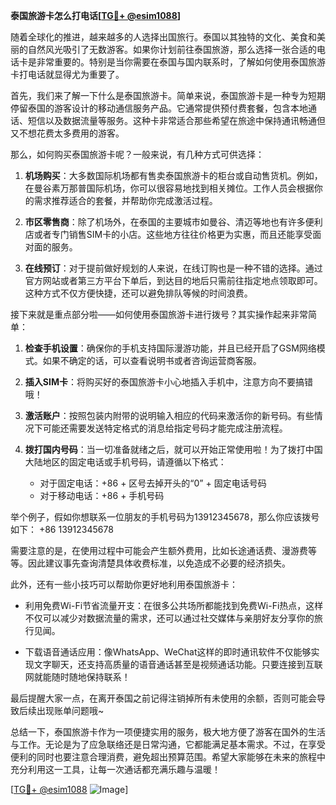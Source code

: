 **泰国旅游卡怎么打电话[[TG💪+ @esim1088](https://t.me/s/esim1088)]**

随着全球化的推进，越来越多的人选择出国旅行。泰国以其独特的文化、美食和美丽的自然风光吸引了无数游客。如果你计划前往泰国旅游，那么选择一张合适的电话卡是非常重要的。特别是当你需要在泰国与国内联系时，了解如何使用泰国旅游卡打电话就显得尤为重要了。

首先，我们来了解一下什么是泰国旅游卡。简单来说，泰国旅游卡是一种专为短期停留泰国的游客设计的移动通信服务产品。它通常提供预付费套餐，包含本地通话、短信以及数据流量等服务。这种卡非常适合那些希望在旅途中保持通讯畅通但又不想花费太多费用的游客。

那么，如何购买泰国旅游卡呢？一般来说，有几种方式可供选择：

1. **机场购买**：大多数国际机场都有售卖泰国旅游卡的柜台或自动售货机。例如，在曼谷素万那普国际机场，你可以很容易地找到相关摊位。工作人员会根据你的需求推荐适合的套餐，并帮助你完成激活过程。
   
2. **市区零售商**：除了机场外，在泰国的主要城市如曼谷、清迈等地也有许多便利店或者专门销售SIM卡的小店。这些地方往往价格更为实惠，而且还能享受面对面的服务。

3. **在线预订**：对于提前做好规划的人来说，在线订购也是一种不错的选择。通过官方网站或者第三方平台下单后，到达目的地后只需前往指定地点领取即可。这种方式不仅方便快捷，还可以避免排队等候的时间浪费。

接下来就是重点部分啦——如何使用泰国旅游卡进行拨号？其实操作起来非常简单：

1. **检查手机设置**：确保你的手机支持国际漫游功能，并且已经开启了GSM网络模式。如果不确定的话，可以查看说明书或者咨询运营商客服。

2. **插入SIM卡**：将购买好的泰国旅游卡小心地插入手机中，注意方向不要搞错哦！

3. **激活账户**：按照包装内附带的说明输入相应的代码来激活你的新号码。有些情况下可能还需要发送特定格式的消息给指定号码才能完成注册流程。

4. **拨打国内号码**：当一切准备就绪之后，就可以开始正常使用啦！为了拨打中国大陆地区的固定电话或手机号码，请遵循以下格式：
   - 对于固定电话：+86 + 区号去掉开头的“0” + 固定电话号码
   - 对于移动电话：+86 + 手机号码

举个例子，假如你想联系一位朋友的手机号码为13912345678，那么你应该拨号如下：
+86 13912345678

需要注意的是，在使用过程中可能会产生额外费用，比如长途通话费、漫游费等等。因此建议事先查询清楚具体收费标准，以免造成不必要的经济损失。

此外，还有一些小技巧可以帮助你更好地利用泰国旅游卡：

- 利用免费Wi-Fi节省流量开支：在很多公共场所都能找到免费Wi-Fi热点，这样不仅可以减少对数据流量的需求，还可以通过社交媒体与亲朋好友分享你的旅行见闻。
  
- 下载语音通话应用：像WhatsApp、WeChat这样的即时通讯软件不仅能够实现文字聊天，还支持高质量的语音通话甚至是视频通话功能。只要连接到互联网就能随时随地保持联系！

最后提醒大家一点，在离开泰国之前记得注销掉所有未使用的余额，否则可能会导致后续出现账单问题哦~

总结一下，泰国旅游卡作为一项便捷实用的服务，极大地方便了游客在国外的生活与工作。无论是为了应急联络还是日常沟通，它都能满足基本需求。不过，在享受便利的同时也要注意合理消费，避免超出预算范围。希望大家能够在未来的旅程中充分利用这一工具，让每一次通话都充满乐趣与温暖！

[[TG💪+ @esim1088](https://t.me/s/esim1088) ![Image](https://i.postimg.cc/4NQfJmqS/Snipaste-2025-05-13-00-14-12.png)]